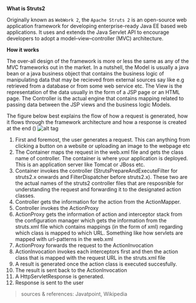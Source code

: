 **What is Struts2**

Originally known as `WebWork 2`, the `Apache Struts 2` is an open-source web application framework for developing enterprise-ready Java EE based web applications. It uses and extends the Java Servlet API to encourage developers to adopt a model–view–controller (MVC) architecture.


**How it works**

The over-all design of the framework is more or less the same as any of the MVC frameworks out in the market. In a nutshell, the Model is usually a java bean or a java business object that contains the business logic of manipulating data that may be recieved from external sources say like e.g retrieved from a database or from some web service etc. The View is the representation of the data usually in the form of a JSP page or an HTML page. The Controller is the actual engine that contains mapping related to passing data between the JSP views and the business logic Models.

The figure below best explains the flow of how a request is generated, how it flows through the framework architecture and how a response is created at the end ()
![alt tag](http://www.javatpoint.com/images/st/struts2flow.jpg)

1. First and foremost, the user generates a request. This can anything from clicking a button on a website or uploading an image to the webpage etc
2. The Container maps the request in the web.xml file and gets the class name of controller. The container is where your application is deployed. This is an application server like Tomcat or JBoss etc.
3. Container invokes the controller (StrutsPrepareAndExecuteFilter for struts2.x onwards and FilterDispatcher before struts2.x). These two are the actual names of the struts2 controller files that are resposnible for understanding the request and forwarding it to the designated action classes.
3. Controller gets the information for the action from the ActionMapper.
5. Controller invokes the ActionProxy
6. ActionProxy gets the information of action and interceptor stack from the configuration manager which gets the information from the struts.xml file which contains mappings (in the form of xml) regarding which class is mapped to which URL. Something like how servlets are mapped with url-patterns in the web.xml
7. ActionProxy forwards the request to the ActionInvocation
8. ActionInvocation invokes each interceptors first and then the action class that is mapped with the request URL in the struts.xml file
9. A result is generated once the action class is executed succesfully.
10. The result is sent back to the ActionInvocation
11. A HttpServletResponse is generated.
12. Response is sent to the user

> sources & references: Javatpoint, Wikipedia

